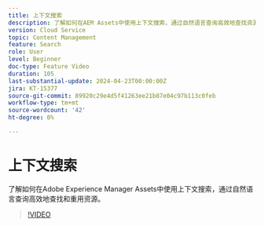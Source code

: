 ```yaml
---
title: 上下文搜索
description: 了解如何在AEM Assets中使用上下文搜索，通过自然语言查询高效地查找资源。
version: Cloud Service
topic: Content Management
feature: Search
role: User
level: Beginner
doc-type: Feature Video
duration: 105
last-substantial-update: 2024-04-23T00:00:00Z
jira: KT-15377
source-git-commit: 89920c29e4d5f41263ee21b87e04c97b113c0feb
workflow-type: tm+mt
source-wordcount: '42'
ht-degree: 0%

---
```



# 上下文搜索

了解如何在Adobe Experience Manager Assets中使用上下文搜索，通过自然语言查询高效地查找和重用资源。

>[!VIDEO](https://video.tv.adobe.com/v/3428667/?learn=on)
